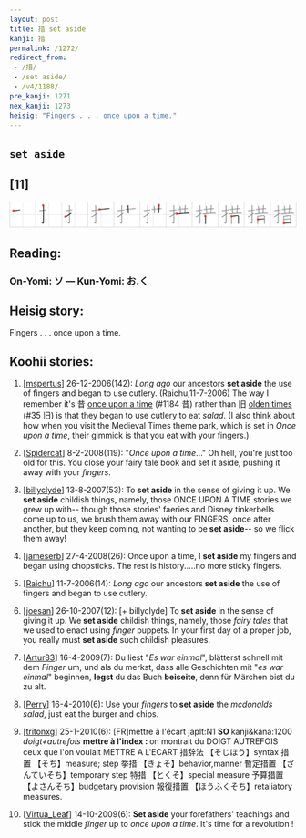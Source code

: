 ```yaml
---
layout: post
title: 措 set aside
kanji: 措
permalink: /1272/
redirect_from:
 - /措/
 - /set aside/
 - /v4/1188/
pre_kanji: 1271
nex_kanji: 1273
heisig: "Fingers . . . once upon a time."
---
```


## `set aside`

## [11]

<div class="stroke"><img src="../images/E68EAA.png" /></div>

## Reading:

### On-Yomi: ソ &mdash; Kun-Yomi: お.く

## Heisig story:

Fingers . . . once upon a time.

## Koohii stories:

1) [<a href="http://kanji.koohii.com/profile/mspertus">mspertus</a>] 26-12-2006(142): <em>Long ago</em> our ancestors <strong>set aside</strong> the use of fingers and began to use cutlery. (Raichu,11-7-2006) The way I remember it&#039;s 昔 <a href="../1184">once upon a time</a> (#1184 昔) rather than 旧 <a href="../35">olden times</a> (#35 旧) is that they began to use cutlery to eat <em>salad</em>. (I also think about how when you visit the Medieval Times theme park, which is set in <em>Once upon a time</em>, their gimmick is that you eat with your fingers.).

2) [<a href="http://kanji.koohii.com/profile/Spidercat">Spidercat</a>] 8-2-2008(119): &quot;<em>Once upon a time</em>...&quot; Oh hell, you&#039;re just too old for this. You close your fairy tale book and set it aside, pushing it away with your <em>fingers</em>.

3) [<a href="http://kanji.koohii.com/profile/billyclyde">billyclyde</a>] 13-8-2007(53): To<strong> set aside</strong> in the sense of giving it up. We<strong> set aside</strong> childish things, namely, those ONCE UPON A TIME stories we grew up with-- though those stories&#039; faeries and Disney tinkerbells come up to us, we brush them away with our FINGERS, once after another, but they keep coming, not wanting to be<strong> set aside</strong>-- so we flick them away!

4) [<a href="http://kanji.koohii.com/profile/jameserb">jameserb</a>] 27-4-2008(26): Once upon a time, I<strong> set aside</strong> my fingers and began using chopsticks. The rest is history.....no more sticky fingers.

5) [<a href="http://kanji.koohii.com/profile/Raichu">Raichu</a>] 11-7-2006(14): <em>Long ago</em> our ancestors<strong> set aside</strong> the use of fingers and began to use cutlery.

6) [<a href="http://kanji.koohii.com/profile/joesan">joesan</a>] 26-10-2007(12): [+ billyclyde] To<strong> set aside</strong> in the sense of giving it up. We<strong> set aside</strong> childish things, namely, those <em>fairy tales</em> that we used to enact using <em>finger</em> puppets. In your first day of a proper job, you really must <strong>set aside</strong> such childish pleasures.

7) [<a href="http://kanji.koohii.com/profile/Artur83">Artur83</a>] 16-4-2009(7): Du liest &quot;<em>Es war einmal</em>&quot;, blätterst schnell mit dem <em>Finger</em> um, und als du merkst, dass alle Geschichten mit &quot;<em>es war einmal</em>&quot; beginnen, <strong>legst</strong> du das Buch <strong>beiseite</strong>, denn für Märchen bist du zu alt.

8) [<a href="http://kanji.koohii.com/profile/Perry">Perry</a>] 16-4-2010(6): Use your <em>fingers</em> to<strong> set aside</strong> the <em>mcdonalds salad</em>, just eat the burger and chips.

9) [<a href="http://kanji.koohii.com/profile/tritonxg">tritonxg</a>] 25-1-2010(6): [FR]mettre à l&#039;écart japlt:N1 <strong>SO </strong> kanji&amp;kana:1200<em> doigt+autrefois</em> <strong>mettre à l&#039;index : </strong> on montrait du DOIGT AUTREFOIS ceux que l&#039;on voulait METTRE A L&#039;ECART 措辞法 【そじほう】syntax 措置 【そち】measure; step 挙措 【きょそ】behavior,manner 暫定措置 【ざんていそち】temporary step 特措 【とくそ】special measure 予算措置 【よさんそち】budgetary provision 報復措置 【ほうふくそち】retaliatory measures.

10) [<a href="http://kanji.koohii.com/profile/Virtua_Leaf">Virtua_Leaf</a>] 14-10-2009(6): <strong>Set aside</strong> your forefathers&#039; teachings and stick the middle <em>finger</em> up to <em>once upon a time</em>. It&#039;s time for a revolution !

